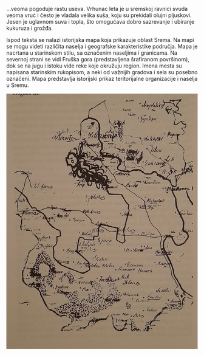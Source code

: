 ...veoma pogoduje rastu useva. Vrhunac leta je u sremskoj ravnici svuda veoma vruć i često je vladala velika suša, koju su prekidali olujni pljuskovi. Jesen je uglavnom suva i topla, što omogućava dobro sazrevanje i ubiranje kukuruza i grožđa.

Ispod teksta se nalazi istorijska mapa koja prikazuje oblast Srema. Na mapi se mogu videti različita naselja i geografske karakteristike područja. Mapa je nacrtana u starinskom stilu, sa označenim naseljima i granicama. Na severnoj strani se vidi Fruška gora (predstavljena šrafiranom površinom), dok se na jugu i istoku vide reke koje okružuju region. Imena mesta su napisana starinskim rukopisom, a neki od važnijih gradova i sela su posebno označeni. Mapa predstavlja istorijski prikaz teritorijalne organizacije i naselja u Sremu.

![mapa1](/slike/mapa1.jpg)